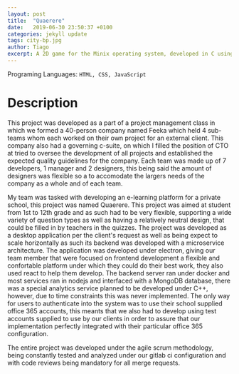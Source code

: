 ```yaml
---
layout: post
title:  "Quaerere"
date:   2019-06-30 23:50:37 +0100
categories: jekyll update
tags: city-bp.jpg
author: Tiago
excerpt: A 2D game for the Minix operating system, developed in C using only the C standard library and Minix's OS API.
---
```


Programing Languages: `HTML, CSS, JavaScript`

# Description

This project was developed as a part of a project management class in which we formed a 40-person company named Feeka which held 4 sub-teams whom each worked on their own project for an external client. This company also had a governing c-suite, on which I filled the position of CTO at tried to oversee the development of all projects and established the expected quality guidelines for the company. Each team was made up of 7 developers, 1 manager and 2 designers, this being said the amount of designers was flexible so a to accomodate the largers needs of the company as a whole and of each team.

My team was tasked with developing an e-learning platform for a private school, this project was named Quaerere. This project was aimed at student from 1st to 12th grade and as such had to be very flexible, supporting a wide variety of question types as well as having a relatively neutral design, that could be filled in by teachers in the quizzes. The project was developed as a desktop application per the client's request as well as being expect to scale horizontally as such its backend was developed with a microservice architecture. The application was developed under electron, giving our team member that were focused on frontend development a flexible and confortable platform under which they could do their best work, they also used react to help them develop. The backend server ran under docker and most services ran in nodejs and interfaced with a MongoDB database, there was a special analytics service planned to be developed under C++, however, due to time constraints this was never implemented. The only way for users to authenticate into the system was to use their school supplied office 365 accounts, this meants that we also had to develop using test accounts supplied to use by our clients in order to assure that our implementation perfectly integrated with their particular office 365 configuration.

The entire project was developed under the agile scrum methodology, being constantly tested and analyzed under our gitlab ci configuration and with code reviews being mandatory for all merge requests.